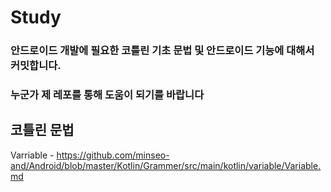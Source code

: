 # Study

### 안드로이드 개발에 필요한 코틀린 기초 문법 및 안드로이드 기능에 대해서 커밋합니다.

### 누군가 제 레포를 통해 도움이 되기를 바랍니다

## 코틀린 문법

Varriable - https://github.com/minseo-and/Android/blob/master/Kotlin/Grammer/src/main/kotlin/variable/Variable.md
